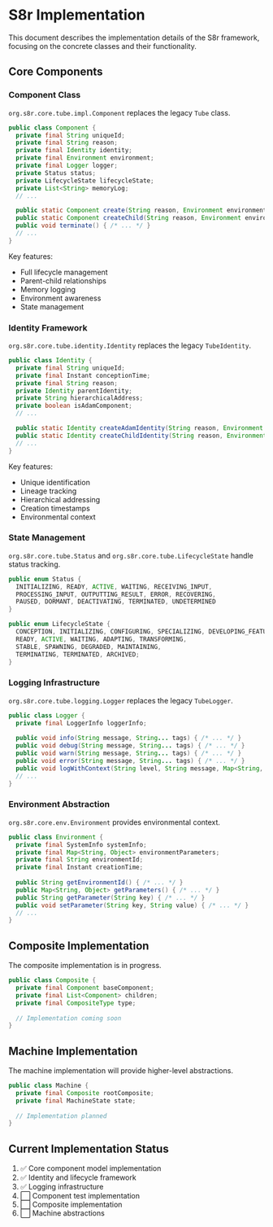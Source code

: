 <!-- 
Copyright (c) 2025 [Eric C. Mumford (@heymumford)](https://github.com/heymumford), Gemini Deep Research, Claude 3.7.
-->

# S8r Implementation

This document describes the implementation details of the S8r framework, focusing on the concrete classes and their functionality.

## Core Components

### Component Class

`org.s8r.core.tube.impl.Component` replaces the legacy `Tube` class.

```java
public class Component {
  private final String uniqueId;
  private final String reason;
  private final Identity identity;
  private final Environment environment;
  private final Logger logger;
  private Status status;
  private LifecycleState lifecycleState;
  private List<String> memoryLog;
  // ...

  public static Component create(String reason, Environment environment) { /* ... */ }
  public static Component createChild(String reason, Environment environment, Component parent) { /* ... */ }
  public void terminate() { /* ... */ }
  // ...
}
```

Key features:
- Full lifecycle management
- Parent-child relationships
- Memory logging
- Environment awareness
- State management

### Identity Framework

`org.s8r.core.tube.identity.Identity` replaces the legacy `TubeIdentity`.

```java
public class Identity {
  private final String uniqueId;
  private final Instant conceptionTime;
  private final String reason;
  private Identity parentIdentity;
  private String hierarchicalAddress;
  private boolean isAdamComponent;
  // ...

  public static Identity createAdamIdentity(String reason, Environment environment) { /* ... */ }
  public static Identity createChildIdentity(String reason, Environment environment, Identity parent) { /* ... */ }
  // ...
}
```

Key features:
- Unique identification
- Lineage tracking
- Hierarchical addressing
- Creation timestamps
- Environmental context

### State Management

`org.s8r.core.tube.Status` and `org.s8r.core.tube.LifecycleState` handle status tracking.

```java
public enum Status {
  INITIALIZING, READY, ACTIVE, WAITING, RECEIVING_INPUT, 
  PROCESSING_INPUT, OUTPUTTING_RESULT, ERROR, RECOVERING,
  PAUSED, DORMANT, DEACTIVATING, TERMINATED, UNDETERMINED
}

public enum LifecycleState {
  CONCEPTION, INITIALIZING, CONFIGURING, SPECIALIZING, DEVELOPING_FEATURES,
  READY, ACTIVE, WAITING, ADAPTING, TRANSFORMING,
  STABLE, SPAWNING, DEGRADED, MAINTAINING,
  TERMINATING, TERMINATED, ARCHIVED;
}
```

### Logging Infrastructure

`org.s8r.core.tube.logging.Logger` replaces the legacy `TubeLogger`.

```java
public class Logger {
  private final LoggerInfo loggerInfo;
  
  public void info(String message, String... tags) { /* ... */ }
  public void debug(String message, String... tags) { /* ... */ }
  public void warn(String message, String... tags) { /* ... */ }
  public void error(String message, String... tags) { /* ... */ }
  public void logWithContext(String level, String message, Map<String, Object> context, String... tags) { /* ... */ }
  // ...
}
```

### Environment Abstraction

`org.s8r.core.env.Environment` provides environmental context.

```java
public class Environment {
  private final SystemInfo systemInfo;
  private final Map<String, Object> environmentParameters;
  private final String environmentId;
  private final Instant creationTime;
  
  public String getEnvironmentId() { /* ... */ }
  public Map<String, Object> getParameters() { /* ... */ }
  public String getParameter(String key) { /* ... */ }
  public void setParameter(String key, String value) { /* ... */ }
  // ...
}
```

## Composite Implementation

The composite implementation is in progress.

```java
public class Composite {
  private final Component baseComponent;
  private final List<Component> children;
  private final CompositeType type;
  
  // Implementation coming soon
}
```

## Machine Implementation

The machine implementation will provide higher-level abstractions.

```java
public class Machine {
  private final Composite rootComposite;
  private final MachineState state;
  
  // Implementation planned
}
```

## Current Implementation Status

1. ✅ Core component model implementation
2. ✅ Identity and lifecycle framework
3. ✅ Logging infrastructure
4. ⬜ Component test implementation
5. ⬜ Composite implementation
6. ⬜ Machine abstractions
